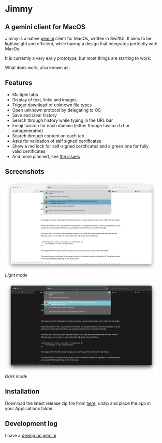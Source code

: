 #  Jimmy

## A gemini client for MacOS

Jimmy is a native [gemini](https://en.wikipedia.org/wiki/Gemini_(protocol)) client for MacOs, written in SwiftUI. It aims to be lightweight and efficient, while having a design that integrates perfectly with MacOs

It is currently a very early prototype, but most things are starting to work.

What does work, also known as:

## Features

- Multiple tabs
- Display of text, links and images
- Trigger download of unknown file types
- Open unknown protocol by delegating to OS
- Save and clear history
- Search through history while typing in the URL bar
- Emoji favicon for each domain (either though favicon.txt or autogenerated)
- Search through content on each tab
- Asks for validation of self signed certificates
- Show a red lock for self-signed certificates and a green one for fully valid certificates
- And more planned, see [the issues](https://github.com/jfoucher/Jimmy/issues)

## Screenshots


![Light mode](screenshots/lightmode.png)
*Light mode*


![Dark mode](screenshots/darkmode.png)
*Dark mode*

## Installation

Download the latest release zip file from [here](https://github.com/jfoucher/Jimmy/releases/latest), unzip and place the app in your Applications folder.

## Development log
I have a [devlog on gemini](gemini://gemini.6px.eu/jimmy/devlog/)
